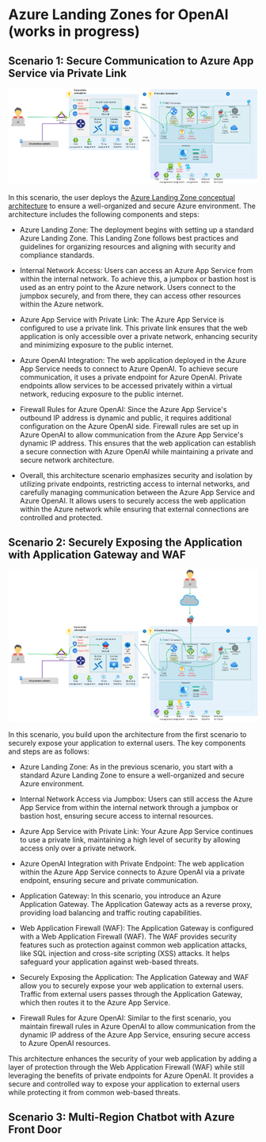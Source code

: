 # Azure Landing Zones for OpenAI (works in progress)

## Scenario 1: Secure Communication to Azure App Service via Private Link

![Azure AI Landing Zone](./../images/scenario-01.png "Azure AI Landing Zone")

In this scenario, the user deploys the [Azure Landing Zone conceptual architecture](https://learn.microsoft.com/en-us/azure/cloud-adoption-framework/ready/landing-zone/#azure-landing-zone-architecture) to ensure a well-organized and secure Azure environment. The architecture includes the following components and steps:

- Azure Landing Zone: The deployment begins with setting up a standard Azure Landing Zone. This Landing Zone follows best practices and guidelines for organizing resources and aligning with security and compliance standards.

- Internal Network Access: Users can access an Azure App Service from within the internal network. To achieve this, a jumpbox or bastion host is used as an entry point to the Azure network. Users connect to the jumpbox securely, and from there, they can access other resources within the Azure network.

- Azure App Service with Private Link: The Azure App Service is configured to use a private link. This private link ensures that the web application is only accessible over a private network, enhancing security and minimizing exposure to the public internet.

- Azure OpenAI Integration: The web application deployed in the Azure App Service needs to connect to Azure OpenAI. To achieve secure communication, it uses a private endpoint for Azure OpenAI. Private endpoints allow services to be accessed privately within a virtual network, reducing exposure to the public internet.

- Firewall Rules for Azure OpenAI: Since the Azure App Service's outbound IP address is dynamic and public, it requires additional configuration on the Azure OpenAI side. Firewall rules are set up in Azure OpenAI to allow communication from the Azure App Service's dynamic IP address. This ensures that the web application can establish a secure connection with Azure OpenAI while maintaining a private and secure network architecture.

- Overall, this architecture scenario emphasizes security and isolation by utilizing private endpoints, restricting access to internal networks, and carefully managing communication between the Azure App Service and Azure OpenAI. It allows users to securely access the web application within the Azure network while ensuring that external connections are controlled and protected.

## Scenario 2: Securely Exposing the Application with Application Gateway and WAF

![Azure AI Landing Zone](./../images/scenario-02.png "Azure AI Landing Zone")

In this scenario, you build upon the architecture from the first scenario to securely expose your application to external users. The key components and steps are as follows:

- Azure Landing Zone: As in the previous scenario, you start with a standard Azure Landing Zone to ensure a well-organized and secure Azure environment.

- Internal Network Access via Jumpbox: Users can still access the Azure App Service from within the internal network through a jumpbox or bastion host, ensuring secure access to internal resources.

- Azure App Service with Private Link: Your Azure App Service continues to use a private link, maintaining a high level of security by allowing access only over a private network.

- Azure OpenAI Integration with Private Endpoint: The web application within the Azure App Service connects to Azure OpenAI via a private endpoint, ensuring secure and private communication.

- Application Gateway: In this scenario, you introduce an Azure Application Gateway. The Application Gateway acts as a reverse proxy, providing load balancing and traffic routing capabilities.

- Web Application Firewall (WAF): The Application Gateway is configured with a Web Application Firewall (WAF). The WAF provides security features such as protection against common web application attacks, like SQL injection and cross-site scripting (XSS) attacks. It helps safeguard your application against web-based threats.

- Securely Exposing the Application: The Application Gateway and WAF allow you to securely expose your web application to external users. Traffic from external users passes through the Application Gateway, which then routes it to the Azure App Service.

- Firewall Rules for Azure OpenAI: Similar to the first scenario, you maintain firewall rules in Azure OpenAI to allow communication from the dynamic IP address of the Azure App Service, ensuring secure access to Azure OpenAI resources.

This architecture enhances the security of your web application by adding a layer of protection through the Web Application Firewall (WAF) while still leveraging the benefits of private endpoints for Azure OpenAI. It provides a secure and controlled way to expose your application to external users while protecting it from common web-based threats.

## Scenario 3: Multi-Region Chatbot with Azure Front Door
